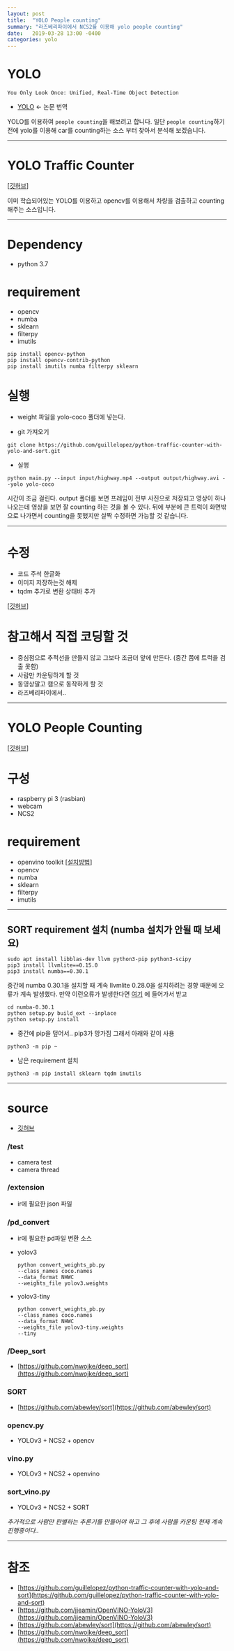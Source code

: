 ```yaml
---
layout: post
title:  "YOLO People counting"
summary: "라즈베리파이에서 NCS2를 이용해 yolo people counting"
date:   2019-03-28 13:00 -0400
categories: yolo
---
```


# YOLO
`You Only Look Once: Unified, Real-Time Object Detection`

- [YOLO](https://jjeamin.github.io/paper/2019/03/23/yolo/) <- 논문 번역

YOLO를 이용하여 `people counting`을 해보려고 합니다. 일단 `people counting`하기 전에 yolo를 이용해 car를 counting하는 소스 부터 찾아서 분석해 보겠습니다.

---

# YOLO Traffic Counter

[[깃허브](https://github.com/guillelopez/python-traffic-counter-with-yolo-and-sort)]

이미 학습되어있는 YOLO를 이용하고 opencv를 이용해서 차량을 검출하고 counting 해주는 소스입니다.

---

# Dependency
- python 3.7

# requirement
- opencv
- numba
- sklearn
- filterpy
- imutils

```
pip install opencv-python
pip install opencv-contrib-python
pip install imutils numba filterpy sklearn
```

# 실행

- weight 파일을 yolo-coco 폴더에 넣는다.

- git 가져오기

```
git clone https://github.com/guillelopez/python-traffic-counter-with-yolo-and-sort.git
```

- 실행

```
python main.py --input input/highway.mp4 --output output/highway.avi --yolo yolo-coco
```

시간이 조금 걸린다. output 폴더를 보면 프레임이 전부 사진으로 저장되고 영상이 하나 나오는데 영상을 보면 잘 counting 하는 것을 볼 수 있다. 뒤에 부분에 큰 트럭이 화면밖으로 나가면서 counting을 못했지만 살짝 수정하면 가능할 것 같습니다.

---

# 수정
- 코드 주석 한글화
- 이미지 저장하는것 해제
- tqdm 추가로 변환 상태바 추가

[[깃허브](https://github.com/jjeamin/python-traffic-counter-with-yolo-and-sort)]

# 참고해서 직접 코딩할 것
- 중심점으로 추적선을 만들지 않고 그보다 조금더 앞에 만든다. (중간 쯤에 트럭을 검출 못함)
- 사람만 카운팅하게 할 것
- 동영상말고 캠으로 동작하게 할 것
- 라즈베리파이에서..

---

# YOLO People Counting

[[깃허브](https://github.com/jjeamin/People_counting_yolo)]

# 구성
- raspberry pi 3 (rasbian)
- webcam
- NCS2

# requirement
- openvino toolkit [[설치방법](https://jjeamin.github.io/pi/2019/03/08/NCS2/)]
- opencv
- numba
- sklearn
- filterpy
- imutils

---

## SORT requirement 설치 (numba 설치가 안될 때 보세요)

```
sudo apt install libblas-dev llvm python3-pip python3-scipy
pip3 install llvmlite==0.15.0
pip3 install numba==0.30.1
```

중간에 numba 0.30.1을 설치할 때 계속 llvmlite 0.28.0을 설치하려는 경향 때문에 오류가 계속 발생했다. 만약 이런오류가 발생한다면 [여기](https://pypi.org/project/numba/0.30.1/) 에 들어가서 받고

```
cd numba-0.30.1
python setup.py build_ext --inplace
python setup.py install
```

- 중간에 pip을 덮어서.. pip3가 망가짐 그래서 아래와 같이 사용

```
python3 -m pip ~
```

- 남은 requirement 설치

```
python3 -m pip install sklearn tqdm imutils
```

---

# source
- [깃허브](https://github.com/jjeamin/People_counting_yolo)

### /test
- camera test
- camera thread

### /extension
- ir에 필요한 json 파일

### /pd_convert
- ir에 필요한 pd파일 변환 소스

- yolov3
  ```
  python convert_weights_pb.py
  --class_names coco.names
  --data_format NHWC
  --weights_file yolov3.weights
  ```

- yolov3-tiny

  ```
  python convert_weights_pb.py
  --class_names coco.names
  --data_format NHWC
  --weights_file yolov3-tiny.weights
  --tiny
  ```

### /Deep_sort

- [https://github.com/nwojke/deep_sort](https://github.com/nwojke/deep_sort)

### SORT

- [https://github.com/abewley/sort](https://github.com/abewley/sort)

### opencv.py

- YOLOv3 + NCS2 + opencv

### vino.py

- YOLOv3 + NCS2 + openvino

### sort_vino.py

- YOLOv3 + NCS2 + SORT

*추가적으로 사람만 판별하는 추론기를 만들어야 하고 그 후에 사람을 카운팅*
*현재 계속 진행중이다..*

---

# 참조
- [https://github.com/guillelopez/python-traffic-counter-with-yolo-and-sort](https://github.com/guillelopez/python-traffic-counter-with-yolo-and-sort)
- [https://github.com/jjeamin/OpenVINO-YoloV3](https://github.com/jjeamin/OpenVINO-YoloV3)
- [https://github.com/abewley/sort](https://github.com/abewley/sort)
- [https://github.com/nwojke/deep_sort](https://github.com/nwojke/deep_sort)
